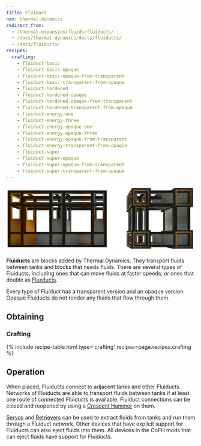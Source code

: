 ```yaml
---
title: Fluiduct
nav: thermal-dynamics
redirect_from:
  - /thermal-expansion/fluids/fluiducts/
  - /docs/thermal-dynamics/ducts/fluiducts/
  - /docs/fluiducts/
recipes:
  crafting:
    - fluiduct-basic
    - fluiduct-basic-opaque
    - fluiduct-basic-opaque-from-transparent
    - fluiduct-basic-transparent-from-opaque
    - fluiduct-hardened
    - fluiduct-hardened-opaque
    - fluiduct-hardened-opaque-from-transparent
    - fluiduct-hardened-transparent-from-opaque
    - fluiduct-energy-one
    - fluiduct-energy-three
    - fluiduct-energy-opaque-one
    - fluiduct-energy-opaque-three
    - fluiduct-energy-opaque-from-transparent
    - fluiduct-energy-transparent-from-opaque
    - fluiduct-super
    - fluiduct-super-opaque
    - fluiduct-super-opaque-from-transparent
    - fluiduct-super-transparent-from-opaque
---
```


![Regular, Hardened, Signalum-Plated and Super-Laminar](/assets/images/thermal-dynamics/fluiducts.png)


**Fluiducts** are blocks added by Thermal Dynamics. They transport fluids
between tanks and blocks that needs fluids. There are several types of
Fluiducts, including ones that can move fluids at faster speeds, or ones that
double as [Fluxducts](/docs/fluxducts/).

Every type of Fluiduct has a transparent version and an opaque version. Opaque
Fluiducts do not render any fluids that flow through them.


Obtaining
---------

### Crafting
{% include recipe-table.html type='crafting' recipes=page.recipes.crafting %}


## Operation
When placed, Fluiducts connect to adjacent tanks and other Fluiducts. Networks
of Fluiducts are able to transport fluids between tanks if at least one route of
connected Fluiducts is available. Fluiduct connections can be closed and
reopened by using a [Crescent Hammer](/docs/crescent-hammer/) on them.

[Servos](/docs/servos/) and [Retrievers](/docs/retrievers/) can be used to
extract fluids from tanks and run them through a Fluiduct network. Other devices
that have explicit support for Fluiducts can also eject fluids into them. All
devices in the CoFH mods that can eject fluids have support for Fluiducts.
